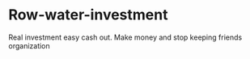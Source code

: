 # Row-water-investment
Real investment easy cash out. Make money and stop keeping friends organization
